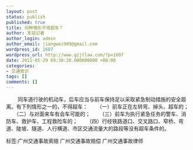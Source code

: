 ```yaml
---
layout: post
status: publish
published: true
title: 何种情形不得超车？
author: 本站记者
author_login: admin
author_email: jiangwei909@gmail.com
wordpress_id: 1607
wordpress_url: http://www.gzjtlaw.com/?p=1607
date: 2011-05-29 09:30:28.000000000 +08:00
categories:
- 交通常识
tags: []
comments: []
---
```

　　 同车道行驶的机动车，后车应当与前车保持足以采取紧急制动措施的安全距离。有下列情形之一的，不得超车： 　　（一）前车正在左转弯、掉头、超车的； 　　（二）与对面来车有会车可能的； 　　（三）前车为执行紧急任务的警车、消防车、救护车、工程救险车的； 　　（四）行经铁路道口、交叉路口、窄桥、弯道、陡坡、隧道、人行横道、市区交通流量大的路段等没有超车条件的。 标签:广州交通事故索赔 广州交通事故赔偿 广州交通事故律师
